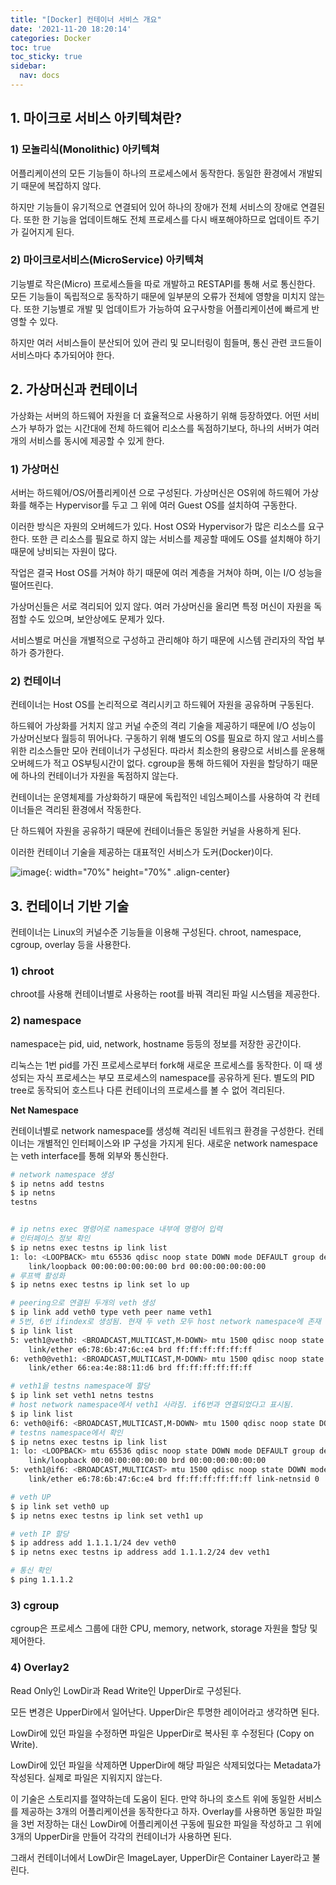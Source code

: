 ```yaml
---
title: "[Docker] 컨테이너 서비스 개요"
date: '2021-11-20 18:20:14'
categories: Docker
toc: true
toc_sticky: true
sidebar:
  nav: docs
---
```

## 1. 마이크로 서비스 아키텍쳐란?

### 1) 모놀리식(Monolithic) 아키텍쳐

어플리케이션의 모든 기능들이 하나의 프로세스에서 동작한다. 동일한 환경에서 개발되기 때문에 복잡하지 않다.

하지만 기능들이 유기적으로 연결되어 있어 하나의 장애가 전체 서비스의 장애로 연결된다. 또한 한 기능을 업데이트해도 전체 프로세스를 다시 배포해야하므로 업데이트 주기가 길어지게 된다.



### 2) 마이크로서비스(MicroService) 아키텍쳐

기능별로 작은(Micro) 프로세스들을 따로 개발하고 RESTAPI를 통해 서로 통신한다. 모든 기능들이 독립적으로 동작하기 때문에 일부분의 오류가 전체에 영향을 미치지 않는다. 또한 기능별로 개발 및 업데이트가 가능하여 요구사항을 어플리케이션에 빠르게 반영할 수 있다.

하지만 여러 서비스들이 분산되어 있어 관리 및 모니터링이 힘들며, 통신 관련 코드들이 서비스마다 추가되어야 한다.





## 2. 가상머신과 컨테이너

가상화는 서버의 하드웨어 자원을 더 효율적으로 사용하기 위해 등장하였다. 어떤 서비스가 부하가 없는 시간대에 전체 하드웨어 리소스를 독점하기보다, 하나의 서버가 여러개의 서비스를 동시에 제공할 수 있게 한다. 

### 1) 가상머신

서버는 하드웨어/OS/어플리케이션 으로 구성된다. 가상머신은 OS위에 하드웨어 가상화를 해주는 Hypervisor를 두고 그 위에 여러 Guest OS를 설치하여 구동한다. 

이러한 방식은 자원의 오버헤드가 있다. Host OS와 Hypervisor가 많은 리소스를 요구한다. 또한 큰 리소스를 필요로 하지 않는 서비스를 제공할 때에도 OS를 설치해야 하기 때문에 낭비되는 자원이 많다. 

작업은 결국 Host OS를 거쳐야 하기 때문에 여러 계층을 거쳐야 하며, 이는 I/O 성능을 떨어뜨린다.

가상머신들은 서로 격리되어 있지 않다. 여러 가상머신을 올리면 특정 머신이 자원을 독점할 수도 있으며, 보안상에도 문제가 있다.

서비스별로 머신을 개별적으로 구성하고 관리해야 하기 때문에 시스템 관리자의 작업 부하가 증가한다.



### 2) 컨테이너

컨테이너는 Host OS를 논리적으로 격리시키고 하드웨어 자원을 공유하며 구동된다. 

하드웨어 가상화를 거치지 않고 커널 수준의 격리 기술을 제공하기 때문에 I/O 성능이 가상머신보다 월등히 뛰어나다. 구동하기 위해 별도의 OS를 필요로 하지 않고 서비스를 위한 리소스들만 모아 컨테이너가 구성된다. 따라서 최소한의 용량으로 서비스를 운용해 오버헤드가 적고 OS부팅시간이 없다. cgroup을 통해 하드웨어 자원을 할당하기 때문에 하나의 컨테이너가 자원을 독점하지 않는다.

컨테이너는 운영체제를 가상화하기 때문에 독립적인 네임스페이스를 사용하여 각 컨테이너들은 격리된 환경에서 작동한다.

단 하드웨어 자원을 공유하기 때문에 컨테이너들은 동일한 커널을 사용하게 된다.



이러한 컨테이너 기술을 제공하는 대표적인 서비스가 도커(Docker)이다.

![image](https://user-images.githubusercontent.com/60495897/142721128-713a93dd-394c-4edd-8c40-dfd086eb420f.png){: width="70%" height="70%" .align-center}



## 3. 컨테이너 기반 기술

컨테이너는 Linux의 커널수준 기능들을 이용해 구성된다. chroot, namespace, cgroup, overlay 등을 사용한다.



### 1) chroot

chroot를 사용해 컨테이너별로 사용하는 root를 바꿔 격리된 파일 시스템을 제공한다.



### 2) namespace

namespace는 pid, uid, network, hostname 등등의 정보를 저장한 공간이다. 

리눅스는 1번 pid를 가진 프로세스로부터 fork해 새로운 프로세스를 동작한다. 이 때 생성되는 자식 프로세스는 부모 프로세스의 namespace를 공유하게 된다. 별도의 PID tree로 동작되어 호스트나 다른 컨테이너의 프로세스를 볼 수 없어 격리된다.



**Net Namespace**

컨테이너별로 network namespace를 생성해 격리된 네트워크 환경을 구성한다. 컨테이너는 개별적인 인터페이스와 IP 구성을 가지게 된다. 새로운 network namespace는 veth interface를 통해 외부와 통신한다. 

```bash
# network namespace 생성
$ ip netns add testns
$ ip netns
testns


# ip netns exec 명령어로 namespace 내부에 명령어 입력
# 인터페이스 정보 확인
$ ip netns exec testns ip link list
1: lo: <LOOPBACK> mtu 65536 qdisc noop state DOWN mode DEFAULT group default qlen 1000
    link/loopback 00:00:00:00:00:00 brd 00:00:00:00:00:00
# 루프백 활성화
$ ip netns exec testns ip link set lo up

# peering으로 연결된 두개의 veth 생성
$ ip link add veth0 type veth peer name veth1
# 5번, 6번 ifindex로 생성됨. 현재 두 veth 모두 host network namespace에 존재
$ ip link list
5: veth1@veth0: <BROADCAST,MULTICAST,M-DOWN> mtu 1500 qdisc noop state DOWN mode DEFAULT group default qlen 1000
    link/ether e6:78:6b:47:6c:e4 brd ff:ff:ff:ff:ff:ff
6: veth0@veth1: <BROADCAST,MULTICAST,M-DOWN> mtu 1500 qdisc noop state DOWN mode DEFAULT group default qlen 1000
    link/ether 66:ea:4e:88:11:d6 brd ff:ff:ff:ff:ff:ff

# veth1을 testns namespace에 할당
$ ip link set veth1 netns testns
# host network namespace에서 veth1 사라짐. if6번과 연결되었다고 표시됨.
$ ip link list
6: veth0@if6: <BROADCAST,MULTICAST,M-DOWN> mtu 1500 qdisc noop state DOWN mode DEFAULT group default qlen 1000
# testns namespace에서 확인
$ ip netns exec testns ip link list
1: lo: <LOOPBACK> mtu 65536 qdisc noop state DOWN mode DEFAULT group default qlen 1000
    link/loopback 00:00:00:00:00:00 brd 00:00:00:00:00:00
5: veth1@if6: <BROADCAST,MULTICAST> mtu 1500 qdisc noop state DOWN mode DEFAULT group default qlen 1000
    link/ether e6:78:6b:47:6c:e4 brd ff:ff:ff:ff:ff:ff link-netnsid 0

# veth UP
$ ip link set veth0 up
$ ip netns exec testns ip link set veth1 up

# veth IP 할당
$ ip address add 1.1.1.1/24 dev veth0
$ ip netns exec testns ip address add 1.1.1.2/24 dev veth1

# 통신 확인
$ ping 1.1.1.2
```



### 3) cgroup

cgroup은 프로세스 그룹에 대한 CPU, memory, network, storage 자원을 할당 및 제어한다.



### 4) Overlay2

Read Only인 LowDir과 Read Write인 UpperDir로 구성된다. 

모든 변경은 UpperDir에서 일어난다. UpperDir은 투명한 레이어라고 생각하면 된다. 

LowDir에 있던 파일을 수정하면 파일은 UpperDir로 복사된 후 수정된다 (Copy on Write).

LowDir에 있던 파일을 삭제하면 UpperDir에 해당 파일은 삭제되었다는 Metadata가 작성된다. 실제로  파일은 지워지지 않는다.



이 기술은 스토리지를 절약하는데 도움이 된다. 만약 하나의 호스트 위에 동일한 서비스를 제공하는 3개의 어플리케이션을 동작한다고 하자. Overlay를 사용하면 동일한 파일을 3번 저장하는 대신 LowDir에 어플리케이션 구동에 필요한 파일을 작성하고 그 위에 3개의 UpperDir을 만들어 각각의 컨테이너가 사용하면 된다.

그래서 컨테이너에서 LowDir은 ImageLayer, UpperDir은 Container Layer라고 불린다.